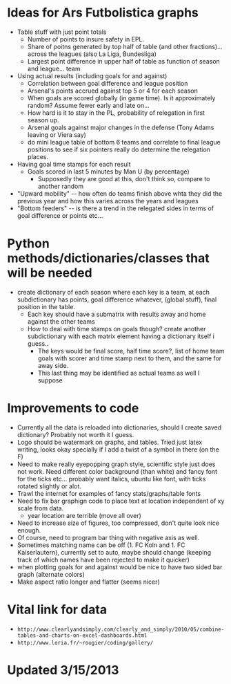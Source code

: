 
# Ideas for Ars Futbolistica graphs
+ Table stuff with just point totals
	+ Number of points to insure safety in EPL.
	+ Share of poitns generated by top half of table (and other fractions)… across the leagues (also La Liga, Bundesliga)
	+ Largest point difference in upper half of table as function of season and league…
	team
+ Using actual results (including goals for and against)
	+ Correlation between goal difference and league position
	+ Arsenal's points accrued against top 5 or 4 for each season
	+ When goals are scored globally (in game time). Is it approximately random? Assume fewer early and late on…
	+ How hard is it to stay in the PL, probability of relegation in first season up.
	+ Arsenal goals against major changes in the defense (Tony Adams leaving or Viera say)
	+ do mini league table of bottom 6 teams and correlate to final league positions to see if six pointers really do determine the relegation places.
+ Having goal time stamps for each result
	+ Goals scored in last 5 minutes by Man U (by percentage)
		- Supposedly they are good at this, don't think so, compare to another random 
+ "Upward mobility" -- how often do teams finish above whta they did the previous year and how this varies across the years and leagues
+ "Bottom feeders" -- is there a trend in the relegated sides in terms of goal difference or points etc...

# Python methods/dictionaries/classes that will be needed
+ create dictionary of each season where each key is a team, at each subdictionary has points, goal difference whatever, (global stuff), final position in the table. 
	- Each key should have a submatrix with results away and home against the other teams
	- How to deal with time stamps on goals though? create another subdictionary with  each matrix element having a dictionary itself i guess..
		- The keys would be final score, half time score?, list of home team goals with scorer and time stamp next to them, and the same for away side. 
		- This last thing may be identified as actual teams as well I suppose
# Improvements to code

+ Currently all the data is reloaded into dictionaries, should I create saved dictionary? Probably not worth it I guess.
+ Logo should be watermark on graphs, and tables. Tried just latex writing, looks okay specially if I add a twist of a symbol in there (on the F)
+ Need to make really eyepopping graph style, scientific style just does not work. Need different color background (than white) and fancy font for the ticks etc... probably want italics, ubuntu like font, with ticks rotated slightly or alot. 
+ Trawl the internet for examples of fancy stats/graphs/table fonts
+ Need to fix bar graphign code to place text at location independent of xy scale from data. 
	- year location are terrible (move all over)
+ Need to increase size of figures, too compressed, don't quite look nice enough. 
+ Of course, need to program bar thing with negative axis as well. 
+ Sometimes matching name can be off (1. FC Koln and 1. FC Kaiserlautern), currently set to auto, maybe should change (keeping track of which names have been rejected to make it quicker)
+ when plotting goals for and against would be nice to have two sided bar graph (alternate colors)
+ Make aspect ratio longer and flatter (seems nicer)



# Vital link for data
- `http://www.clearlyandsimply.com/clearly_and_simply/2010/05/combine-tables-and-charts-on-excel-dashboards.html`
- `http://www.loria.fr/~rougier/coding/gallery/`

# Updated 3/15/2013

